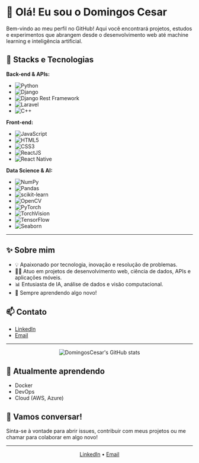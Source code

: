 # 👋 Olá! Eu sou o Domingos Cesar

Bem-vindo ao meu perfil no GitHub! Aqui você encontrará projetos, estudos e experimentos que abrangem desde o desenvolvimento web até machine learning e inteligência artificial.

## 🚀 Stacks e Tecnologias

**Back-end & APIs:**
- ![Python](https://img.shields.io/badge/-Python-3776AB?style=flat&logo=python&logoColor=white)
- ![Django](https://img.shields.io/badge/-Django-092E20?style=flat&logo=django&logoColor=white)
- ![Django Rest Framework](https://img.shields.io/badge/-Django%20Rest%20Framework-092E20?style=flat&logo=django&logoColor=red)
- ![Laravel](https://img.shields.io/badge/-Laravel-FF2D20?style=flat&logo=laravel&logoColor=white)
- ![C++](https://img.shields.io/badge/-C++-00599C?style=flat&logo=c%2B%2B&logoColor=white)

**Front-end:**
- ![JavaScript](https://img.shields.io/badge/-JavaScript-F7DF1E?style=flat&logo=javascript&logoColor=black)
- ![HTML5](https://img.shields.io/badge/-HTML5-E34F26?style=flat&logo=html5&logoColor=white)
- ![CSS3](https://img.shields.io/badge/-CSS3-1572B6?style=flat&logo=css3&logoColor=white)
- ![ReactJS](https://img.shields.io/badge/-React-20232A?style=flat&logo=react&logoColor=61DAFB)
- ![React Native](https://img.shields.io/badge/-React%20Native-20232A?style=flat&logo=react&logoColor=61DAFB)

**Data Science & AI:**
- ![NumPy](https://img.shields.io/badge/-NumPy-013243?style=flat&logo=numpy&logoColor=white)
- ![Pandas](https://img.shields.io/badge/-Pandas-150458?style=flat&logo=pandas&logoColor=white)
- ![scikit-learn](https://img.shields.io/badge/-Scikit--learn-F7931E?style=flat&logo=scikit-learn&logoColor=white)
- ![OpenCV](https://img.shields.io/badge/-OpenCV-5C3EE8?style=flat&logo=opencv&logoColor=white)
- ![PyTorch](https://img.shields.io/badge/-PyTorch-EE4C2C?style=flat&logo=pytorch&logoColor=white)
- ![TorchVision](https://img.shields.io/badge/-TorchVision-EE4C2C?style=flat&logo=pytorch&logoColor=white)
- ![TensorFlow](https://img.shields.io/badge/-TensorFlow-FF6F00?style=flat&logo=tensorflow&logoColor=white)
- ![Seaborn](https://img.shields.io/badge/-Seaborn-005571?style=flat&logo=python&logoColor=white)

---

## ✨ Sobre mim

- 💡 Apaixonado por tecnologia, inovação e resolução de problemas.
- 👨‍💻 Atuo em projetos de desenvolvimento web, ciência de dados, APIs e aplicações móveis.
- 📊 Entusiasta de IA, análise de dados e visão computacional.
- 🌱 Sempre aprendendo algo novo!

## 📫 Contato

- [LinkedIn](https://www.linkedin.com/in/seu-usuario)
- [Email](mailto:seu-email@email.com)

---

<p align="center">
  <img src="https://github-readme-stats.vercel.app/api?username=DomingosCesar&show_icons=true&theme=radical" alt="DomingosCesar's GitHub stats"/>
</p>

## 🌱 Atualmente aprendendo
- Docker
- DevOps
- Cloud (AWS, Azure)

## 💬 Vamos conversar!
Sinta-se à vontade para abrir issues, contribuir com meus projetos ou me chamar para colaborar em algo novo!

---

<p align="center">
  <a href="https://www.linkedin.com/in/seu-usuario">LinkedIn</a> •
  <a href="mailto:seu-email@email.com">Email</a>
</p>
